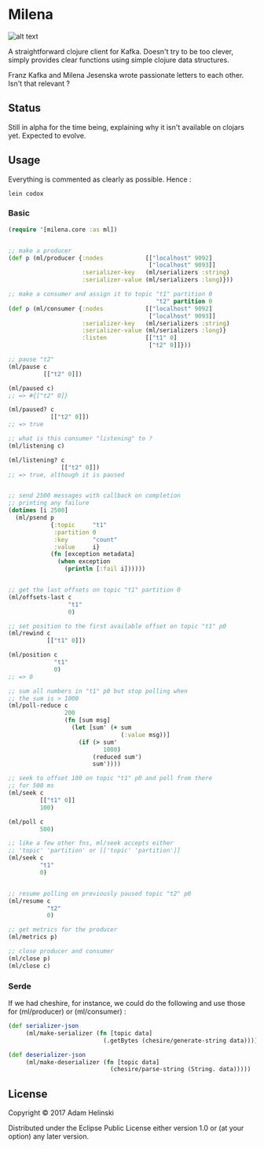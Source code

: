 # Milena

![alt text](https://s-media-cache-ak0.pinimg.com/600x315/a4/11/25/a411251488b63fb207751b1545aeb551.jpg "Milena")

A straightforward clojure client for Kafka. Doesn't try to be too clever, simply
provides clear functions using simple clojure data structures.

Franz Kafka and Milena Jesenska wrote passionate letters to each other. Isn't that
relevant ?

## Status

Still in alpha for the time being, explaining why it isn't available on clojars yet.
Expected to evolve.

## Usage

Everything is commented as clearly as possible. Hence :
```
lein codox
```

### Basic

```clj
(require '[milena.core :as ml])


;; make a producer
(def p (ml/producer {:nodes            [["localhost" 9092]
                                        ["localhost" 9093]]
                     :serializer-key   (ml/serializers :string)
                     :serializer-value (ml/serializers :long)}))

;; make a consumer and assign it to topic "t1" partition 0
                                          "t2" partition 0
(def p (ml/consumer {:nodes            [["localhost" 9092]
                                        ["localhost" 9093]]
                     :serializer-key   (ml/serializers :string)
                     :serializer-value (ml/serializers :long)}
                     :listen           [["t1" 0]
                                        ["t2" 0]]}))

;; pause "t2"
(ml/pause c
          [["t2" 0]])

(ml/paused c)
;; => #{["t2" 0]}

(ml/paused? c
            [["t2" 0]])
;; => true

;; what is this consumer "listening" to ?
(ml/listening c)

(ml/listening? c
               [["t2" 0]])
;; => true, although it is paused


;; send 2500 messages with callback on completion
;; printing any failure
(dotimes [i 2500]
  (ml/psend p
            {:topic     "t1"
             :partition 0
             :key       "count"
             :value     i}
            (fn [exception metadata]
              (when exception
                (println [:fail i])))))


;; get the last offsets on topic "t1" partition 0
(ml/offsets-last c
                 "t1"
                 0)

;; set position to the first available offset on topic "t1" p0
(ml/rewind c
           [["t1" 0]])

(ml/position c
             "t1"
             0)
;; => 0

;; sum all numbers in "t1" p0 but stop polling when
;; the sum is > 1000
(ml/poll-reduce c
                200
                (fn [sum msg]
                  (let [sum' (+ sum
                                (:value msg))]
                    (if (> sum'
                           1000)
                        (reduced sum')
                        sum'))))

;; seek to offset 100 on topic "t1" p0 and poll from there
;; for 500 ms
(ml/seek c
         [["t1" 0]]
         100)

(ml/poll c
         500)

;; like a few other fns, ml/seek accepts either
;; 'topic' 'partition' or [['topic' 'partition']]
(ml/seek c
         "t1"
         0)


;; resume polling on previously paused topic "t2" p0
(ml/resume c
           "t2"
           0)

;; get metrics for the producer
(ml/metrics p)

;; close producer and consumer
(ml/close p)
(ml/close c)
```

### Serde

If we had cheshire, for instance, we could do the following and use those for
(ml/producer) or (ml/consumer) :

```clj
(def serializer-json
     (ml/make-serializer (fn [topic data]
                           (.getBytes (chesire/generate-string data)))))

(def deserializer-json
     (ml/make-deserializer (fn [topic data]
                             (chesire/parse-string (String. data)))))
```

## License

Copyright © 2017 Adam Helinski

Distributed under the Eclipse Public License either version 1.0 or (at
your option) any later version.
